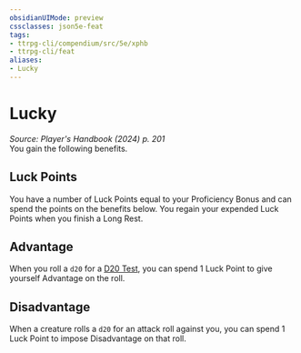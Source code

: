 ```yaml
---
obsidianUIMode: preview
cssclasses: json5e-feat
tags:
- ttrpg-cli/compendium/src/5e/xphb
- ttrpg-cli/feat
aliases:
- Lucky
---
```

# Lucky
*Source: Player's Handbook (2024) p. 201*  
You gain the following benefits.

## Luck Points

You have a number of Luck Points equal to your Proficiency Bonus and can spend the points on the benefits below. You regain your expended Luck Points when you finish a Long Rest.

## Advantage

When you roll a `d20` for a [D20 Test](Інструменти%20ДМ/CLI/rules/variant-rules/d20-test-xphb.md), you can spend 1 Luck Point to give yourself Advantage on the roll.

## Disadvantage

When a creature rolls a `d20` for an attack roll against you, you can spend 1 Luck Point to impose Disadvantage on that roll.